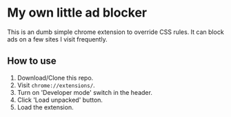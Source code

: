 # My own little ad blocker

This is an dumb simple chrome extension to override CSS rules. It can block ads on a few sites I visit frequently.

## How to use
1. Download/Clone this repo.
1. Visit `chrome://extensions/`.
1. Turn on 'Developer mode' switch in the header.
1. Click 'Load unpacked' button.
1. Load the extension.
